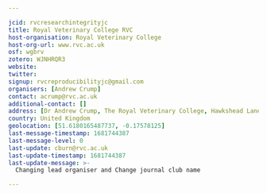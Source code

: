 ```yaml
---

jcid: rvcresearchintegrityjc
title: Royal Veterinary College RVC
host-organisation: Royal Veterinary College
host-org-url: www.rvc.ac.uk
osf: wgbrv
zotero: WJNHRQR3
website: 
twitter: 
signup: rvcreproducibilityjc@gmail.com
organisers: [Andrew Crump]
contact: acrump@rvc.ac.uk
additional-contact: []
address: [Dr Andrew Crump, The Royal Veterinary College, Hawkshead Lane, AL9 7TA]
country: United Kingdom
geolocation: [51.6180165487737, -0.17578125]
last-message-timestamp: 1681744387
last-message-level: 0
last-update: cburn@rvc.ac.uk
last-update-timestamp: 1681744387
last-update-message: >-
  Changing lead organiser and Change journal club name

---
```




